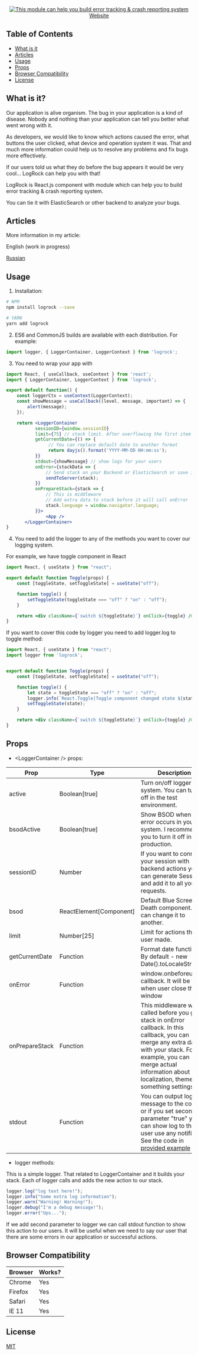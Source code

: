 <div align="center">
    <a href="http://www.natrube.net/logrock/index.html">
        <img src="http://www.natrube.net/logrock/LogRock.png" alt="This module can help you build error tracking & crash reporting system" />
    </a>
</div>
<div align="center">
    <a href="http://www.natrube.net/logrock/index.html">Website</a>
</div>

## Table of Contents

- [What is it](#what-is-it)
- [Articles](#articles)
- [Usage](#usage)
- [Props](#props)
- [Browser Compatibility](#browser-compatibility)
- [License](#license)

## What is it?

Our application is alive organism. The bug in your application is a kind of disease. Nobody and nothing than your application can tell you better what went wrong with it.

As developers, we would like to know which actions caused the error, what buttons the user clicked, what device and operation system it was. That and much more information could help us to resolve any problems and fix bugs more effectively.

If our users told us what they do before the bug appears it would be very cool... LogRock can help you with that!

LogRock is React.js component with module which can help you to build error tracking & crash reporting system.

You can tie it with ElasticSearch or other backend to analyze your bugs.

## Articles

More information in my article:

<p>
    English (work in progress)
</p>
<p>
    <a href="https://habr.com/ru/post/453652/">
        Russian
    </a>
</p>

## Usage

1. Installation:

```sh
# NPM
npm install logrock --save

# YARN
yarn add logrock
```

2. ES6 and CommonJS builds are available with each distribution. For example:

```js
import logger, { LoggerContainer, LoggerContext } from 'logrock';
```

3. You need to wrap your app with <LoggerContainer>

```jsx
import React, { useCallback, useContext } from 'react';
import { LoggerContainer, LoggerContext } from 'logrock';

export default function() {
    const loggerCtx = useContext(LoggerContext);
    const showMessage = useCallback((level, message, important) => {
        alert(message);
    });

    return <LoggerContainer
           sessionID={window.sessionID}
           limit={75} // stack limit. After overflowing the first item will be remove
           getCurrentDate={() => {
                // You can replace default date to another format
                return dayjs().format('YYYY-MM-DD HH:mm:ss');
           }}
           stdout={showMessage} // show logs for your users
           onError={stackData => {
               // Send stack on your Backend or ElasticSearch or save it to file etc.
               sendToServer(stack);
           }}
           onPrepareStack={stack => {
               // This is middleware
               // Add extra data to stack before it will call onError
               stack.language = window.navigator.language;
           }}>
               <App />
       </LoggerContainer>
}
```

4. You need to add the logger to any of the methods you want to cover our logging system.

For example, we have toggle component in React

```jsx
import React, { useState } from "react";

export default function Toggle(props) {
    const [toggleState, setToggleState] = useState("off");

    function toggle() {
        setToggleState(toggleState === "off" ? "on" : "off");
    }

    return <div className={`switch ${toggleState}`} onClick={toggle} />;
}
```

If you want to cover this code by logger you need to add logger.log to toggle method:

```jsx
import React, { useState } from "react";
import logger from 'logrock';


export default function Toggle(props) {
    const [toggleState, setToggleState] = useState("off");

    function toggle() {
        let state = toggleState === "off" ? "on" : "off";
        logger.info(`React.Toggle|Toggle component changed state ${state}`);
        setToggleState(state);
    }

    return <div className={`switch ${toggleState}`} onClick={toggle} />;
}
```
## Props

- \<LoggerContainer /> props:

| Prop | Type | Description |
| --- | --- | --- |
| active | Boolean[true] | Turn on/off logger system. You can turn it off in the test environment. |
| bsodActive | Boolean[true] | Show BSOD when an error occurs in your system. I recommend you to turn it off in production. |
| sessionID | Number | If you want to connect your session with backend actions you can generate SessionID and add it to all your requests. |
| bsod | ReactElement[Component] | Default Blue Screen Of Death component. You can change it to another. |
| limit | Number[25] | Limit for actions that user made. |
| getCurrentDate | Function | Format date function. By default - new Date().toLocaleString() |
| onError | Function | window.onbeforeunload callback. It will be fire when user close the window |
| onPrepareStack | Function | This middleware will be called before you get stack in onError callback. In this callback, you can merge any extra data with your stack. For example, you can merge actual information about localization, theme, something settings etc. |
| stdout | Function | You can output log message to the console or if you set second parameter "true" you can show log to the user use any notifier. See the code in <a href="https://github.com/AlexSergey/logrock/blob/master/example/src/Examples/index.jsx" target="_blank">provided example</a> |

- logger methods:

This is a simple logger. That related to LoggerContainer and it builds your stack.
Each of logger calls and adds the new action to our stack.
```js
logger.log("log text here!");
logger.info("Some extra log information");
logger.warn("Warning! Warning!");
logger.debug("I'm a debug message!");
logger.error("Ups...");
```
If we add second parameter to logger we can call stdout function to show this action to our users.
It will be useful when we need to say our user that there are some errors in our application or successful actions.

## Browser Compatibility

| Browser | Works? |
| :------ | :----- |
| Chrome  | Yes    |
| Firefox | Yes    |
| Safari  | Yes    |
| IE 11   | Yes    |

## License

<a href="https://github.com/AlexSergey/rock/blob/master/LICENSE.md" target="_blank">MIT</a>
